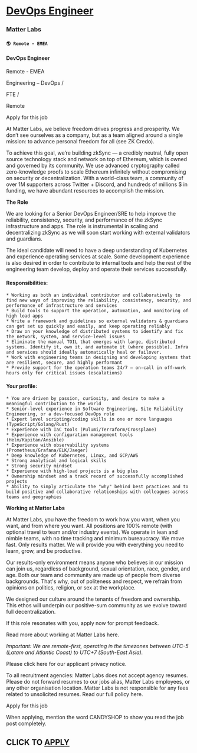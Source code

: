 # [DevOps Engineer](https://www.remotewlb.com/apply/devops-engineer-90915)  
### Matter Labs  
#### `🌎 Remote - EMEA`  

#### DevOps Engineer

Remote - EMEA

Engineering – DevOps /

FTE /

Remote

Apply for this job

At Matter Labs, we believe freedom drives progress and prosperity. We don’t see ourselves as a company, but as a team aligned around a single mission: to advance personal freedom for all (see ZK Credo).

  

To achieve this goal, we’re building zkSync — a credibly neutral, fully open source technology stack and network on top of Ethereum, which is owned and governed by its community. We use advanced cryptography called zero-knowledge proofs to scale Ethereum infinitely without compromising on security or decentralization. With a world-class team, a community of over 1M supporters across Twitter + Discord, and hundreds of millions $ in funding, we have abundant resources to accomplish the mission.

  

**The Role**

We are looking for a Senior DevOps Engineer/SRE to help improve the reliability, consistency, security, and performance of the zkSync infrastructure and apps. The role is instrumental in scaling and decentralizing zkSync as we will soon start working with external validators and guardians.

  

The ideal candidate will need to have a deep understanding of Kubernetes and experience operating services at scale. Some development experience is also desired in order to contribute to internal tools and help the rest of the engineering team develop, deploy and operate their services successfully.

#### Responsibilities:

    * Working as both an individual contributor and collaboratively to find new ways of improving the reliability, consistency, security, and performance of infrastructure and services
    * Build tools to support the operation, automation, and monitoring of high load apps
    * Write a framework and guidelines so external validators & guardians can get set up quickly and easily, and keep operating reliably
    * Draw on your knowledge of distributed systems to identify and fix the network, system, and service-level issues
    * Eliminate the manual TOIL that emerges with large, distributed systems. Identify it, own it, and automate it (where possible). Infra and services should ideally automatically heal or failover.
    * Work with engineering teams in designing and developing systems that are resilient, secure, and highly performant
    * Provide support for the operation teams 24/7 — on-call in off-work hours only for critical issues (escalations)

#### Your profile:

    * You are driven by passion, curiosity, and desire to make a meaningful contribution to the world
    * Senior-level experience in Software Engineering, Site Reliability Engineering, or a dev-focused DevOps role
    * Expert level scripting/coding skills in one or more languages (TypeScript/Golang/Rust)
    * Experience with IaC tools (Pulumi/Terraform/Crossplane)
    * Experience with configuration management tools (Helm/Kapitan/Ansible)
    * Experience with observability systems (Prometheus/Grafana/ELK/Jaeger)
    * Deep knowledge of Kubernetes, Linux, and GCP/AWS
    * Strong analytical and logical skills
    * Strong security mindset
    * Experience with high-load projects is a big plus
    * Ownership mindset and a track record of successfully accomplished projects
    * Ability to simply articulate the "why" behind best practices and to build positive and collaborative relationships with colleagues across teams and geographies

  

  

**Working at Matter Labs**

  

At Matter Labs, you have the freedom to work how you want, when you want, and from where you want. All positions are 100% remote (with optional travel to team and/or industry events). We operate in lean and nimble teams, with no time tracking and minimum bureaucracy. We move fast. Only results matter. We will provide you with everything you need to learn, grow, and be productive.

  

Our results-only environment means anyone who believes in our mission can join us, regardless of background, sexual orientation, race, gender, and age. Both our team and community are made up of people from diverse backgrounds. That's why, out of politeness and respect, we refrain from opinions on politics, religion, or sex at the workplace.

  

We designed our culture around the tenants of freedom and ownership. This ethos will underpin our positive-sum community as we evolve toward full decentralization.

  

If this role resonates with you, apply now for prompt feedback.

  

Read more about working at Matter Labs here.

  

_Important: We are remote-first, operating in the timezones between UTC-5 (Latam and Atlantic Coast) to UTC+7 (South-East Asia)._

  

Please click here for our applicant privacy notice.

  

To all recruitment agencies: Matter Labs does not accept agency resumes. Please do not forward resumes to our jobs alias, Matter Labs employees, or any other organisation location. Matter Labs is not responsible for any fees related to unsolicited resumes. Read our full policy here.

Apply for this job

When applying, mention the word CANDYSHOP to show you read the job post completely.  
## CLICK TO [APPLY](https://www.remotewlb.com/apply/devops-engineer-90915)

